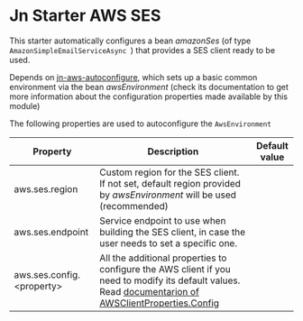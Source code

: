 # Jn Starter AWS SES

This starter automatically configures a bean _amazonSes_ (of type `AmazonSimpleEmailServiceAsync `)
that provides a SES client ready to be used.

Depends on [jn-aws-autoconfigure](../jn-aws-autoconfigure/README.md), which sets up a basic common environment via
the bean _awsEnvironment_
(check its documentation to get more information about the configuration properties made available by this module)

The following properties are used to autoconfigure the `AwsEnvironment`

| Property               | Description                                                                | Default value  |
| ---------------------- | -------------------------------------------------------------------------- | -------------- |
| aws.ses.region | Custom region for the SES client. If not set, default region provided by _awsEnvironment_ will be used (recommended) | |
| aws.ses.endpoint  | Service endpoint to use when building the SES client, in case the user needs to set a specific one.  | |
| aws.ses.config.&lt;property&gt;  |  All the additional properties to configure the AWS client if you need to modify its default values. Read [documentarion of AWSClientProperties.Config](../jn-aws-autoconfigure/README.md#awsclientproperties-helper-dto)  | |
